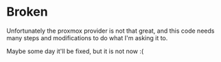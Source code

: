 # Broken

Unfortunately the proxmox provider is not that great, and this code needs many steps and modifications to do what I'm asking it to. 

Maybe some day it'll be fixed, but it is not now :(